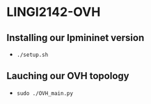 # LINGI2142-OVH

## Installing our Ipmininet version
* `./setup.sh`

## Lauching our OVH topology
* `sudo ./OVH_main.py`
